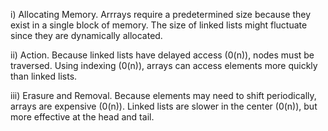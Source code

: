 i) Allocating Memory.  Arrrays require a predetermined size because they exist in a single block of memory.  The size of linked lists might fluctuate since they are dynamically allocated.

 ii) Action.  Because linked lists have delayed access (0(n)), nodes must be traversed.  Using indexing (0(n)), arrays can access elements more quickly than linked lists.

 iii) Erasure and Removal.  Because elements may need to shift periodically, arrays are expensive (0(n)).  Linked lists are slower in the center (0(n)), but more effective at the head and tail.

